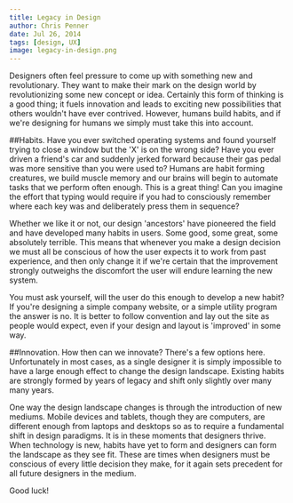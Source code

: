 ```yaml
---
title: Legacy in Design
author: Chris Penner
date: Jul 26, 2014
tags: [design, UX]
image: legacy-in-design.png
---
```


Designers often feel pressure to come up with something new and revolutionary. They want to make their mark on the design world by revolutionizing some new concept or idea. Certainly this form of thinking is a good thing; it fuels innovation and leads to exciting new possibilities that others wouldn't have ever contrived. However, humans build habits, and if we're designing for humans we simply must take this into account.

##Habits.
Have you ever switched operating systems and found yourself trying to close a window but the 'X' is on the wrong side? Have you ever driven a friend's car and suddenly jerked forward because their gas pedal was more sensitive than you were used to? Humans are habit forming creatures, we build muscle memory and our brains will begin to automate tasks that we perform often enough. This is a great thing! Can you imagine the effort that typing would require if you had to consciously remember where each key was and deliberately press them in sequence?

Whether we like it or not, our design 'ancestors' have pioneered the field and have developed many habits in users. Some good, some great, some absolutely terrible. This means that whenever you make a design decision we must all be conscious of how the user expects it to work from past experience, and then only change it if we're certain that the improvement strongly outweighs the discomfort the user will endure learning the new system.

You must ask yourself, will the user do this enough to develop a new habit? If you're designing a simple company website, or a simple utility program the answer is no. It is better to follow convention and lay out the site as people would expect, even if your design and layout is 'improved' in some way.

##Innovation.
How then can we innovate? There's a few options here. Unfortunately in most cases, as a single designer it is simply impossible to have a large enough effect to change the design landscape. Existing habits are strongly formed by years of legacy and shift only slightly over many many years.

One way the design landscape changes is through the introduction of new mediums. Mobile devices and tablets, though they are computers, are different enough from laptops and desktops so as to require a fundamental shift in design paradigms. It is in these moments that designers thrive. When technology is new, habits have yet to form and designers can form the landscape as they see fit. These are times when designers must be conscious of every little decision they make, for it again sets precedent for all future designers in the medium.

Good luck!
